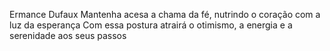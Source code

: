 Ermance Dufaux
Mantenha acesa a chama da fé, nutrindo o coração com a luz da esperança Com essa postura atrairá o otimismo, a energia e a serenidade aos seus passos
